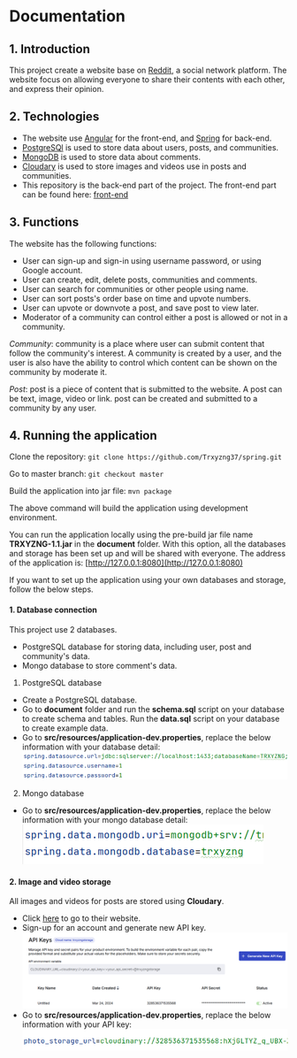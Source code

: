 # Documentation

## 1. Introduction

This project create a website base on [Reddit](https://www.reddit.com), a social network platform. The website focus on allowing everyone to share their contents with each other, and express their opinion.  

## 2. Technologies

- The website use [Angular](https://angular.dev) for the front-end, and [Spring](https://spring.io) for back-end.
- [PostgreSQl](https://www.postgresql.org) is used to store data about users, posts, and communities.
- [MongoDB](https://www.mongodb.com) is used to store data about comments.
- [Cloudary](https://cloudinary.com) is used to store images and videos use in posts and communities.
- This repository is the back-end part of the project. The front-end part can be found here: [front-end](https://github.com/Trxyzng37/angular)

## 3. Functions

The website has the following functions:
- User can sign-up and sign-in using username password, or using Google account.
- User can create, edit, delete posts, communities and comments.
- User can search for communities or other people using name.
- User can sort posts's order base on time and upvote numbers.
- User can upvote or downvote a post, and save post to view later.
- Moderator of a community can control either a post is allowed or not in a community.

*Community*: community is a place where user can submit content that follow the community's interest. A community is created by a user, and the user is also have the ability to control which content can be shown on the community by moderate it.

*Post*: post is a piece of content that is submitted to the website. A post can be text, image, video or link. post can be created and submitted to a community by any user.

## 4. Running the application

Clone the repository:
`git clone https://github.com/Trxyzng37/spring.git`

Go to master branch:
`git checkout master`

Build the application into jar file:
`mvn package`

The above command will build the application using development environment.

You can run the application locally using the pre-build jar file name **TRXYZNG-1.1.jar** in the **document** folder. With this option, all the databases and storage has been set up and will be shared with everyone. The address of the application is: [http://127.0.0.1:8080](http://127.0.0.1:8080)

If you want to set up the application using your own databases and storage, follow the below steps.

#### 1. Database connection

This project use 2 databases.

- PostgreSQL database for storing data, including user, post and community's data.
- Mongo database to store comment's data.

1. PostgreSQL database

- Create a PostgreSQL database.
- Go to **document** folder and run the **schema.sql** script on your database to create schema and tables. Run the **data.sql** script on your database to create example data. 
- Go to **src/resources/application-dev.properties**, replace the below information with your database detail:
![sql_server_connection](document/sql_server_connection.png)

2. Mongo database 

- Go to **src/resources/application-dev.properties**, replace the below information with your mongo database detail:
![mongodb_connection](document/mongodb_connection.png)

#### 2. Image and video storage

All images and videos for posts are stored using **Cloudary**. 

- Click [here](https://cloudinary.com) to go to their website. 
- Sign-up for an account and generate new API key.
![clouadry_create_api_key](document/cloudary_api_key.png)
- Go to **src/resources/application-dev.properties**, replace the below information with your API key:
![cloudary_storage_url](document/cloudary_storage_url.png)
